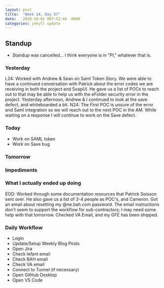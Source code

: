 ```yaml
---
layout: post
title:  "Week 14, Day 57"
date:   2020-10-01 007:52:44 -0600
categories: jekyll update
---
```


## Standup
* Standup was cancelled... I think everyone is in "PI," whatever that is. 
  
### Yesterday
L24:
Worked with Andrew & Sean on Saml Token Story. We were able to have a continued conversation with Patrick about the error codes we are receiving in both the project and SoapUI. He gave us a list of POCs to reach out to that may be able to help us with the eFolder security error in the project. Yesterday afternoon, Andrew & I continued to look at the save defect, and  whiteboarded a bit.
N24: The First POC is unsure of the error and Saml integration so we will reach out to the next POC in the AM. While waiting on a response I will continue to work on the Save defect. 

### Today
* Work on SAML token
* Work on Save bug
   
### Tomorrow
  
### Impediments

### What I actually ended up doing
EOD: Worked through some documentation resources that Patrick Soisson sent over. He also gave us a list of 3-4 people as POC's, and Cameron. Got an email about resetting my @ne.bah.com password. The email instructions don't seem to support the workflow for sub-contractors; I may need some help with that tomorrow. Checked VA Email, and my GFE has been shipped.


### Daily Workflow
* Login
* Update/Setup Weekly Blog Posts
* Open Jira
* Check lefant email
* Check BAH email
* Check VA email
* Connect to Tunnel (if necessary)
* Open GitHub Desktop
* Open VS Code


